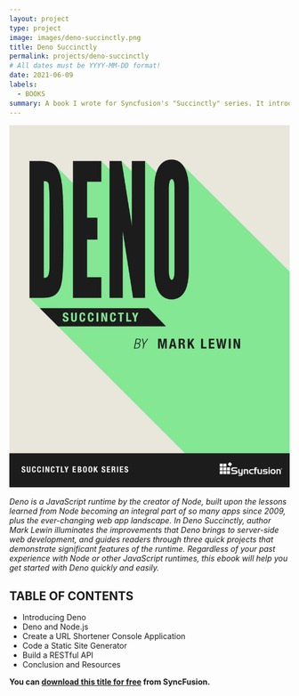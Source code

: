 ```yaml
---
layout: project
type: project
image: images/deno-succinctly.png
title: Deno Succinctly
permalink: projects/deno-succinctly
# All dates must be YYYY-MM-DD format!
date: 2021-06-09
labels:
  - BOOKS
summary: A book I wrote for Syncfusion's "Succinctly" series. It introduces readers familiar with Node.js to Deno, by creating three projects that demonstrate Deno's features.
---
```


<img class="ui medium right floated rounded image" src="../images/deno-cover.png">

_Deno is a JavaScript runtime by the creator of Node, built upon the lessons learned from Node becoming an integral part of so many apps since 2009, plus the ever-changing web app landscape. In Deno Succinctly, author Mark Lewin illuminates the improvements that Deno brings to server-side web development, and guides readers through three quick projects that demonstrate significant features of the runtime. Regardless of your past experience with Node or other JavaScript runtimes, this ebook will help you get started with Deno quickly and easily._

## TABLE OF CONTENTS

- Introducing Deno
- Deno and Node.js
- Create a URL Shortener Console Application
- Code a Static Site Generator
- Build a RESTful API
- Conclusion and Resources

**You can [download this title for free](https://www.syncfusion.com/succinctly-free-ebooks/download/deno-succinctly) from SyncFusion.**

